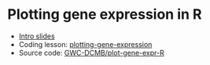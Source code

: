 # Plotting gene expression in R

- [Intro slides](https://docs.google.com/presentation/d/18kKOjA73vnlPYhIA4qhFHKL0BbnceIp9wDHdCtucOqw/edit?usp=sharing)
- Coding lesson: [plotting-gene-expression](https://gwc-dcmb.github.io/plot-gene-expr-R/plotting-gene-expression.html)
- Source code: [GWC-DCMB/plot-gene-expr-R](https://github.com/GWC-DCMB/plot-gene-expr-R)
